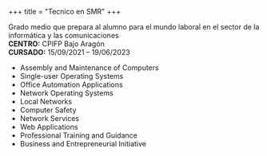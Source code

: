 +++
title = "Tecnico en SMR"
+++

Grado medio que prepara al alumno para el mundo laboral en el sector de la informática y las comunicaciones  
**CENTRO:** CPIFP Bajo Aragón  
**CURSADO:** 15/09/2021 – 19/06/2023

<!--more-->

- Assembly and Maintenance of Computers
- Single-user Operating Systems
- Office Automation Applications
- Network Operating Systems
- Local Networks
- Computer Safety
- Network Services
- Web Applications
- Professional Training and Guidance
- Business and Entrepreneurial Initiative